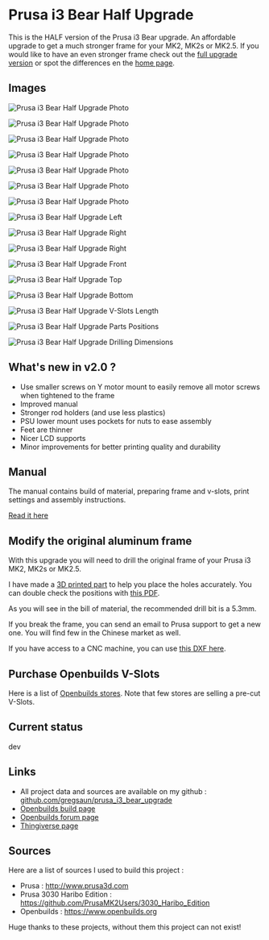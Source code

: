 # Prusa i3 Bear Half Upgrade

This is the HALF version of the Prusa i3 Bear upgrade. An affordable upgrade to get a much stronger frame for your MK2, MK2s or MK2.5. If you would like to have an even stronger frame check out the [full upgrade version](/full_upgrade/) or spot the differences en the [home page](https://github.com/gregsaun/prusa_i3_bear_upgrade/tree/dev/).

## Images

![Prusa i3 Bear Half Upgrade Photo](img/photos/5D3_0571.jpg)

![Prusa i3 Bear Half Upgrade Photo](img/photos/5D3_0525.jpg)

![Prusa i3 Bear Half Upgrade Photo](img/photos/5D3_0545.jpg)

![Prusa i3 Bear Half Upgrade Photo](img/photos/5D3_0531.jpg)

![Prusa i3 Bear Half Upgrade Photo](img/photos/5D3_0535.jpg)

![Prusa i3 Bear Half Upgrade Photo](img/photos/5D3_0579.jpg)

![Prusa i3 Bear Half Upgrade Photo](img/photos/5D3_0595.jpg)

![Prusa i3 Bear Half Upgrade Left](img/3d_rendering/home_left.jpg)

![Prusa i3 Bear Half Upgrade Right](img/3d_rendering/home_right.jpg)

![Prusa i3 Bear Half Upgrade Right](img/3d_rendering/right.jpg)

![Prusa i3 Bear Half Upgrade Front](img/3d_rendering/front.jpg)

![Prusa i3 Bear Half Upgrade Top](img/3d_rendering/top.jpg)

![Prusa i3 Bear Half Upgrade Bottom](img/3d_rendering/bottom.jpg)

![Prusa i3 Bear Half Upgrade V-Slots Length](doc/vslots_length.png)

![Prusa i3 Bear Half Upgrade Parts Positions](doc/printed_parts_positions.png)

![Prusa i3 Bear Half Upgrade Drilling Dimensions](doc/frame_drilling_dimensions.png)


## What's new in v2.0 ?

* Use smaller screws on Y motor mount to easily remove all motor screws when tightened to the frame
* Improved manual
* Stronger rod holders (and use less plastics)
* PSU lower mount uses pockets for nuts to ease assembly
* Feet are thinner
* Nicer LCD supports
* Minor improvements for better printing quality and durability

## Manual

The manual contains build of material, preparing frame and v-slots, print settings and assembly instructions.

[Read it here](manual/)


## Modify the original aluminum frame

With this upgrade you will need to drill the original frame of your Prusa i3 MK2, MK2s or MK2.5.

I have made a [3D printed part](printed_parts/stl/drilling_helper.stl) to help you place the holes accurately. You can double check the positions with [this PDF](doc/frame_drilling_dimensions.pdf).

As you will see in the bill of material, the recommended drill bit is a 5.3mm.

If you break the frame, you can send an email to Prusa support to get a new one. You will find few in the Chinese market as well.

If you have access to a CNC machine, you can use [this DXF here](optional_parts/alu_frame/).


## Purchase Openbuilds V-Slots

Here is a list of [Openbuilds stores](/doc/openbuilds_stores_list.md). Note that few stores are selling a pre-cut V-Slots.


## Current status

dev


## Links
* All project data and sources are available on my github : [github.com/gregsaun/prusa_i3_bear_upgrade](https://github.com/gregsaun/prusa_i3_bear_upgrade)
* [Openbuilds build page](http://www.openbuilds.org/builds/prusa-i3-bear-upgrade.5661/)
* [Openbuilds forum page](http://www.openbuilds.org/threads/prusa-i3-bear-edition.10274/)
* [Thingiverse page](https://www.thingiverse.com/thing:2562174)


## Sources

Here are a list of sources I used to build this project :

* Prusa : http://www.prusa3d.com
* Prusa 3030 Haribo Edition : https://github.com/PrusaMK2Users/3030_Haribo_Edition
* Openbuilds : https://www.openbuilds.org

Huge thanks to these projects, without them this project can not exist!
